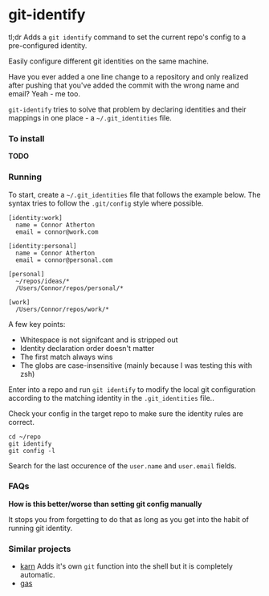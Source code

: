 # git-identify

tl;dr Adds a `git identify` command to set the current repo's config to a pre-configured identity.

Easily configure different git identities on the same machine.

Have you ever added a one line change to a repository and only realized
after pushing that you've added the commit with the wrong name and email?
Yeah - me too.

`git-identify` tries to solve that problem by declaring identities and
their mappings in one place - a `~/.git_identities` file.

### To install

**TODO**

### Running

To start, create a `~/.git_identities` file that follows the example below.
The syntax tries to follow the `.git/config` style where possible.

```
[identity:work]
  name = Connor Atherton
  email = connor@work.com

[identity:personal]
  name = Connor Atherton
  email = connor@personal.com

[personal]
  ~/repos/ideas/*
  /Users/Connor/repos/personal/*

[work]
  /Users/Connor/repos/work/*
```

A few key points:
- Whitespace is not signifcant and is stripped out
- Identity declaration order doesn't matter
- The first match always wins
- The globs are case-insensitive (mainly because I was testing this with zsh)

Enter into a repo and run `git identify` to modify the local git
configuration according to the matching identity in the `.git_identities` file..

Check your config in the target repo to make sure the identity rules are correct.

```shell
cd ~/repo
git identify
git config -l
```

Search for the last occurence of the `user.name` and `user.email` fields.

### FAQs

**How is this better/worse than setting git config manually**

It stops you from forgetting to do that as long as you get into the habit of running git identity.

### Similar projects

- [karn](https://github.com/prydonius/karn) Adds it's own `git` function into the shell but it is completely automatic.
- [gas](https://github.com/walle/gas)
